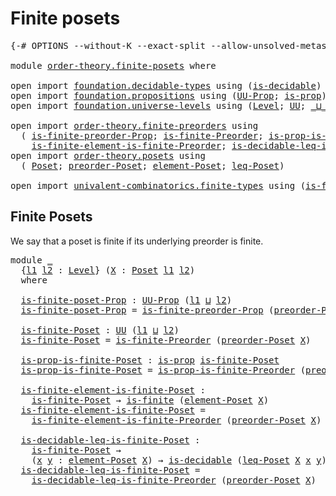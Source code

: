 # Finite posets

<pre class="Agda"><a id="26" class="Symbol">{-#</a> <a id="30" class="Keyword">OPTIONS</a> <a id="38" class="Pragma">--without-K</a> <a id="50" class="Pragma">--exact-split</a> <a id="64" class="Pragma">--allow-unsolved-metas</a> <a id="87" class="Symbol">#-}</a>

<a id="92" class="Keyword">module</a> <a id="99" href="order-theory.finite-posets.html" class="Module">order-theory.finite-posets</a> <a id="126" class="Keyword">where</a>

<a id="133" class="Keyword">open</a> <a id="138" class="Keyword">import</a> <a id="145" href="foundation.decidable-types.html" class="Module">foundation.decidable-types</a> <a id="172" class="Keyword">using</a> <a id="178" class="Symbol">(</a><a id="179" href="foundation.decidable-types.html#1918" class="Function">is-decidable</a><a id="191" class="Symbol">)</a>
<a id="193" class="Keyword">open</a> <a id="198" class="Keyword">import</a> <a id="205" href="foundation.propositions.html" class="Module">foundation.propositions</a> <a id="229" class="Keyword">using</a> <a id="235" class="Symbol">(</a><a id="236" href="foundation-core.propositions.html#1393" class="Function">UU-Prop</a><a id="243" class="Symbol">;</a> <a id="245" href="foundation-core.propositions.html#1309" class="Function">is-prop</a><a id="252" class="Symbol">)</a>
<a id="254" class="Keyword">open</a> <a id="259" class="Keyword">import</a> <a id="266" href="foundation.universe-levels.html" class="Module">foundation.universe-levels</a> <a id="293" class="Keyword">using</a> <a id="299" class="Symbol">(</a><a id="300" href="Agda.Primitive.html#597" class="Postulate">Level</a><a id="305" class="Symbol">;</a> <a id="307" href="foundation-core.universe-levels.html#235" class="Primitive">UU</a><a id="309" class="Symbol">;</a> <a id="311" href="Agda.Primitive.html#810" class="Primitive Operator">_⊔_</a><a id="314" class="Symbol">)</a>

<a id="317" class="Keyword">open</a> <a id="322" class="Keyword">import</a> <a id="329" href="order-theory.finite-preorders.html" class="Module">order-theory.finite-preorders</a> <a id="359" class="Keyword">using</a>
  <a id="367" class="Symbol">(</a> <a id="369" href="order-theory.finite-preorders.html#2199" class="Function">is-finite-preorder-Prop</a><a id="392" class="Symbol">;</a> <a id="394" href="order-theory.finite-preorders.html#2512" class="Function">is-finite-Preorder</a><a id="412" class="Symbol">;</a> <a id="414" href="order-theory.finite-preorders.html#2606" class="Function">is-prop-is-finite-Preorder</a><a id="440" class="Symbol">;</a>
    <a id="446" href="order-theory.finite-preorders.html#2738" class="Function">is-finite-element-is-finite-Preorder</a><a id="482" class="Symbol">;</a> <a id="484" href="order-theory.finite-preorders.html#2881" class="Function">is-decidable-leq-is-finite-Preorder</a><a id="519" class="Symbol">)</a>
<a id="521" class="Keyword">open</a> <a id="526" class="Keyword">import</a> <a id="533" href="order-theory.posets.html" class="Module">order-theory.posets</a> <a id="553" class="Keyword">using</a>
  <a id="561" class="Symbol">(</a> <a id="563" href="order-theory.posets.html#731" class="Function">Poset</a><a id="568" class="Symbol">;</a> <a id="570" href="order-theory.posets.html#1761" class="Function">preorder-Poset</a><a id="584" class="Symbol">;</a> <a id="586" href="order-theory.posets.html#1145" class="Function">element-Poset</a><a id="599" class="Symbol">;</a> <a id="601" href="order-theory.posets.html#1280" class="Function">leq-Poset</a><a id="610" class="Symbol">)</a>

<a id="613" class="Keyword">open</a> <a id="618" class="Keyword">import</a> <a id="625" href="univalent-combinatorics.finite-types.html" class="Module">univalent-combinatorics.finite-types</a> <a id="662" class="Keyword">using</a> <a id="668" class="Symbol">(</a><a id="669" href="univalent-combinatorics.finite-types.html#4174" class="Function">is-finite</a><a id="678" class="Symbol">)</a>
</pre>
## Finite Posets

We say that a poset is finite if its underlying preorder is finite.

<pre class="Agda"><a id="780" class="Keyword">module</a> <a id="787" href="order-theory.finite-posets.html#787" class="Module">_</a>
  <a id="791" class="Symbol">{</a><a id="792" href="order-theory.finite-posets.html#792" class="Bound">l1</a> <a id="795" href="order-theory.finite-posets.html#795" class="Bound">l2</a> <a id="798" class="Symbol">:</a> <a id="800" href="Agda.Primitive.html#597" class="Postulate">Level</a><a id="805" class="Symbol">}</a> <a id="807" class="Symbol">(</a><a id="808" href="order-theory.finite-posets.html#808" class="Bound">X</a> <a id="810" class="Symbol">:</a> <a id="812" href="order-theory.posets.html#731" class="Function">Poset</a> <a id="818" href="order-theory.finite-posets.html#792" class="Bound">l1</a> <a id="821" href="order-theory.finite-posets.html#795" class="Bound">l2</a><a id="823" class="Symbol">)</a>
  <a id="827" class="Keyword">where</a>

  <a id="836" href="order-theory.finite-posets.html#836" class="Function">is-finite-poset-Prop</a> <a id="857" class="Symbol">:</a> <a id="859" href="foundation-core.propositions.html#1393" class="Function">UU-Prop</a> <a id="867" class="Symbol">(</a><a id="868" href="order-theory.finite-posets.html#792" class="Bound">l1</a> <a id="871" href="Agda.Primitive.html#810" class="Primitive Operator">⊔</a> <a id="873" href="order-theory.finite-posets.html#795" class="Bound">l2</a><a id="875" class="Symbol">)</a>
  <a id="879" href="order-theory.finite-posets.html#836" class="Function">is-finite-poset-Prop</a> <a id="900" class="Symbol">=</a> <a id="902" href="order-theory.finite-preorders.html#2199" class="Function">is-finite-preorder-Prop</a> <a id="926" class="Symbol">(</a><a id="927" href="order-theory.posets.html#1761" class="Function">preorder-Poset</a> <a id="942" href="order-theory.finite-posets.html#808" class="Bound">X</a><a id="943" class="Symbol">)</a>

  <a id="948" href="order-theory.finite-posets.html#948" class="Function">is-finite-Poset</a> <a id="964" class="Symbol">:</a> <a id="966" href="foundation-core.universe-levels.html#235" class="Primitive">UU</a> <a id="969" class="Symbol">(</a><a id="970" href="order-theory.finite-posets.html#792" class="Bound">l1</a> <a id="973" href="Agda.Primitive.html#810" class="Primitive Operator">⊔</a> <a id="975" href="order-theory.finite-posets.html#795" class="Bound">l2</a><a id="977" class="Symbol">)</a>
  <a id="981" href="order-theory.finite-posets.html#948" class="Function">is-finite-Poset</a> <a id="997" class="Symbol">=</a> <a id="999" href="order-theory.finite-preorders.html#2512" class="Function">is-finite-Preorder</a> <a id="1018" class="Symbol">(</a><a id="1019" href="order-theory.posets.html#1761" class="Function">preorder-Poset</a> <a id="1034" href="order-theory.finite-posets.html#808" class="Bound">X</a><a id="1035" class="Symbol">)</a>

  <a id="1040" href="order-theory.finite-posets.html#1040" class="Function">is-prop-is-finite-Poset</a> <a id="1064" class="Symbol">:</a> <a id="1066" href="foundation-core.propositions.html#1309" class="Function">is-prop</a> <a id="1074" href="order-theory.finite-posets.html#948" class="Function">is-finite-Poset</a>
  <a id="1092" href="order-theory.finite-posets.html#1040" class="Function">is-prop-is-finite-Poset</a> <a id="1116" class="Symbol">=</a> <a id="1118" href="order-theory.finite-preorders.html#2606" class="Function">is-prop-is-finite-Preorder</a> <a id="1145" class="Symbol">(</a><a id="1146" href="order-theory.posets.html#1761" class="Function">preorder-Poset</a> <a id="1161" href="order-theory.finite-posets.html#808" class="Bound">X</a><a id="1162" class="Symbol">)</a>

  <a id="1167" href="order-theory.finite-posets.html#1167" class="Function">is-finite-element-is-finite-Poset</a> <a id="1201" class="Symbol">:</a>
    <a id="1207" href="order-theory.finite-posets.html#948" class="Function">is-finite-Poset</a> <a id="1223" class="Symbol">→</a> <a id="1225" href="univalent-combinatorics.finite-types.html#4174" class="Function">is-finite</a> <a id="1235" class="Symbol">(</a><a id="1236" href="order-theory.posets.html#1145" class="Function">element-Poset</a> <a id="1250" href="order-theory.finite-posets.html#808" class="Bound">X</a><a id="1251" class="Symbol">)</a>
  <a id="1255" href="order-theory.finite-posets.html#1167" class="Function">is-finite-element-is-finite-Poset</a> <a id="1289" class="Symbol">=</a>
    <a id="1295" href="order-theory.finite-preorders.html#2738" class="Function">is-finite-element-is-finite-Preorder</a> <a id="1332" class="Symbol">(</a><a id="1333" href="order-theory.posets.html#1761" class="Function">preorder-Poset</a> <a id="1348" href="order-theory.finite-posets.html#808" class="Bound">X</a><a id="1349" class="Symbol">)</a>

  <a id="1354" href="order-theory.finite-posets.html#1354" class="Function">is-decidable-leq-is-finite-Poset</a> <a id="1387" class="Symbol">:</a>
    <a id="1393" href="order-theory.finite-posets.html#948" class="Function">is-finite-Poset</a> <a id="1409" class="Symbol">→</a>
    <a id="1415" class="Symbol">(</a><a id="1416" href="order-theory.finite-posets.html#1416" class="Bound">x</a> <a id="1418" href="order-theory.finite-posets.html#1418" class="Bound">y</a> <a id="1420" class="Symbol">:</a> <a id="1422" href="order-theory.posets.html#1145" class="Function">element-Poset</a> <a id="1436" href="order-theory.finite-posets.html#808" class="Bound">X</a><a id="1437" class="Symbol">)</a> <a id="1439" class="Symbol">→</a> <a id="1441" href="foundation.decidable-types.html#1918" class="Function">is-decidable</a> <a id="1454" class="Symbol">(</a><a id="1455" href="order-theory.posets.html#1280" class="Function">leq-Poset</a> <a id="1465" href="order-theory.finite-posets.html#808" class="Bound">X</a> <a id="1467" href="order-theory.finite-posets.html#1416" class="Bound">x</a> <a id="1469" href="order-theory.finite-posets.html#1418" class="Bound">y</a><a id="1470" class="Symbol">)</a>
  <a id="1474" href="order-theory.finite-posets.html#1354" class="Function">is-decidable-leq-is-finite-Poset</a> <a id="1507" class="Symbol">=</a>
    <a id="1513" href="order-theory.finite-preorders.html#2881" class="Function">is-decidable-leq-is-finite-Preorder</a> <a id="1549" class="Symbol">(</a><a id="1550" href="order-theory.posets.html#1761" class="Function">preorder-Poset</a> <a id="1565" href="order-theory.finite-posets.html#808" class="Bound">X</a><a id="1566" class="Symbol">)</a>
</pre>